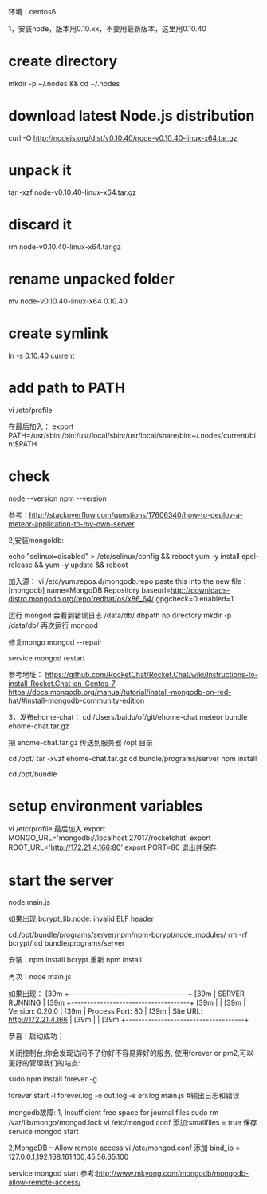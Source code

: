 环境：centos6

1，安装node，版本用0.10.xx，不要用最新版本，这里用0.10.40

# create directory
mkdir -p ~/.nodes && cd ~/.nodes

# download latest Node.js distribution
curl -O http://nodejs.org/dist/v0.10.40/node-v0.10.40-linux-x64.tar.gz

# unpack it
tar -xzf node-v0.10.40-linux-x64.tar.gz

# discard it
rm node-v0.10.40-linux-x64.tar.gz

# rename unpacked folder
mv node-v0.10.40-linux-x64 0.10.40

# create symlink
ln -s 0.10.40 current

# add path to PATH

vi /etc/profile

在最后加入：
export   PATH=/usr/sbin:/bin:/usr/local/sbin:/usr/local/share/bin:~/.nodes/current/bin:$PATH

# check
node --version
npm --version

参考：http://stackoverflow.com/questions/17606340/how-to-deploy-a-meteor-application-to-my-own-server

2,安装mongoldb:

echo "selinux=disabled" > /etc/selinux/config && reboot
yum -y install epel-release  && yum -y update && reboot

加入源：
vi /etc/yum.repos.d/mongodb.repo
paste this into the new file：
[mongodb]
name=MongoDB Repository
baseurl=http://downloads-distro.mongodb.org/repo/redhat/os/x86_64/
gpgcheck=0
enabled=1

运行  mongod
会看到错误日志  /data/db/ dbpath no directory
mkdir -p /data/db/
再次运行 mongod

修复mongo
mongod --repair

service mongod restart

参考地址：
https://github.com/RocketChat/Rocket.Chat/wiki/Instructions-to-install-Rocket.Chat-on-Centos-7
https://docs.mongodb.org/manual/tutorial/install-mongodb-on-red-hat/#install-mongodb-community-edition

3，发布ehome-chat：
cd /Users/baidu/of/git/ehome-chat
meteor bundle ehome-chat.tar.gz

把  ehome-chat.tar.gz 传送到服务器 /opt 目录

cd /opt/
tar -xvzf ehome-chat.tar.gz
cd bundle/programs/server
npm install

cd /opt/bundle
# setup environment variables 
vi /etc/profile
最后加入
export MONGO_URL='mongodb://localhost:27017/rocketchat'
export ROOT_URL='http://172.21.4.166:80'
export PORT=80
退出并保存

# start the server
node main.js

如果出现 bcrypt_lib.node: invalid ELF header

cd  /opt/bundle/programs/server/npm/npm-bcrypt/node_modules/
rm -rf bcrypt/
cd bundle/programs/server

安装：npm install bcrypt
重新  npm install

再次：node main.js

如果出现：
[39m +-------------------------------------+
[39m |            SERVER RUNNING           |
[39m +-------------------------------------+
[39m |                                     |
[39m |       Version: 0.20.0               |
[39m |  Process Port: 80                   |
[39m |      Site URL: http://172.21.4.166  |
[39m |                                     |
[39m +-------------------------------------+

恭喜！启动成功；

关闭控制台,你会发现访问不了你好不容易弄好的服务, 使用forever or pm2,可以更好的管理我们的站点:

sudo npm install forever -g 

forever start -l forever.log -o out.log -e err.log main.js   #输出日志和错误

mongodb故障:
1, Insufficient free space for journal files
sudo rm /var/lib/mongo/mongod.lock
vi /etc/mongod.conf 
添加:smallfiles = true
保存
service mongod start

2,MongoDB – Allow remote access
vi /etc/mongod.conf
添加
bind_ip = 127.0.0.1,192.168.161.100,45.56.65.100

service mongod start
参考:http://www.mkyong.com/mongodb/mongodb-allow-remote-access/



